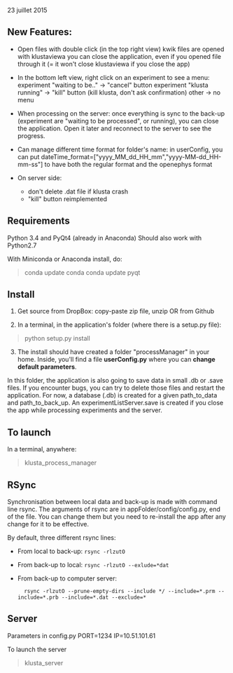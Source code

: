 
23 juillet 2015

New Features:
------------

- Open files with double click (in the top right view)
  kwik files are opened with klustaviewa
  you can close the application, even if you opened file through it (= it
  won't close klustaviewa if you close the app)

- In the bottom left view, right click on an experiment to see a menu:
     experiment "waiting to be.." -> "cancel" button
     experiment "klusta running" -> "kill" button (kill klusta, don't ask
     confirmation)
     other -> no menu
     
- When processing on the server: once everything is sync to the back-up
(experiment are "waiting to be processed", or running), you can close the
application. Open it later and reconnect to the server to see the progress.

- Can manage different time format for folder's name:
    in userConfig, you can put
    dateTime_format=["yyyy_MM_dd_HH_mm","yyyy-MM-dd_HH-mm-ss"] to have both
    the regular format and the openephys format

- On server side:
    - don't delete .dat file if klusta crash
    - "kill" button reimplemented


Requirements
------------

Python 3.4 and PyQt4 (already in Anaconda)
Should also work with Python2.7

With Miniconda or Anaconda install, do:
> conda update conda
> conda update pyqt


Install
-------

1) Get source from DropBox: copy-paste zip file, unzip  OR from Github

2) In a terminal, in the application's folder (where there is a setup.py file):
> python setup.py install

3) The install should have created a folder "processManager" in your home.
Inside, you'll find a file **userConfig.py** where you can **change default
parameters**.

In this folder, the application is also going to save data in small .db or
.save files. If you encounter bugs, you can try to delete those files and
restart the application.
For now, a database (.db) is created for a given path_to_data and
path_to_back_up. An experimentListServer.save is created if you close the app
while processing experiments and the server.


To launch
-----

In a terminal, anywhere:
> klusta_process_manager


RSync
----

Synchronisation between local data and back-up is made with command line
rsync. The arguments of rsync are in appFolder/config/config.py, end of the
file. You can change them but you need to re-install the app after any change
for it to be effective.

By default, three different rsync lines:

- From local to back-up: `rsync -rlzutO`

- From back-up to local: `rsync -rlzutO --exlude=*dat`

- From back-up to computer server:

        rsync -rlzutO --prune-empty-dirs --include */ --include=*.prm --include=*.prb --include=*.dat --exclude=*


Server
------
Parameters in config.py
PORT=1234
IP=10.51.101.61

To launch the server
>klusta_server
